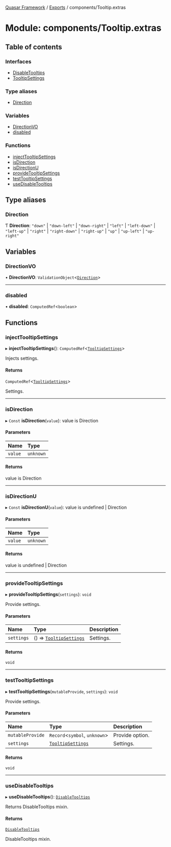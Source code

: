 [Quasar Framework](../index.md) / [Exports](../modules.md) / components/Tooltip.extras

# Module: components/Tooltip.extras

## Table of contents

### Interfaces

- [DisableTooltips](../interfaces/components_Tooltip_extras.DisableTooltips.md)
- [TooltipSettings](../interfaces/components_Tooltip_extras.TooltipSettings.md)

### Type aliases

- [Direction](components_Tooltip_extras.md#direction)

### Variables

- [DirectionVO](components_Tooltip_extras.md#directionvo)
- [disabled](components_Tooltip_extras.md#disabled)

### Functions

- [injectTooltipSettings](components_Tooltip_extras.md#injecttooltipsettings)
- [isDirection](components_Tooltip_extras.md#isdirection)
- [isDirectionU](components_Tooltip_extras.md#isdirectionu)
- [provideTooltipSettings](components_Tooltip_extras.md#providetooltipsettings)
- [testTooltipSettings](components_Tooltip_extras.md#testtooltipsettings)
- [useDisableTooltips](components_Tooltip_extras.md#usedisabletooltips)

## Type aliases

### Direction

Ƭ **Direction**: ``"down"`` \| ``"down-left"`` \| ``"down-right"`` \| ``"left"`` \| ``"left-down"`` \| ``"left-up"`` \| ``"right"`` \| ``"right-down"`` \| ``"right-up"`` \| ``"up"`` \| ``"up-left"`` \| ``"up-right"``

## Variables

### DirectionVO

• **DirectionVO**: `ValidationObject`<[`Direction`](components_Tooltip_extras.md#direction)\>

___

### disabled

• **disabled**: `ComputedRef`<`boolean`\>

## Functions

### injectTooltipSettings

▸ **injectTooltipSettings**(): `ComputedRef`<[`TooltipSettings`](../interfaces/components_Tooltip_extras.TooltipSettings.md)\>

Injects settings.

#### Returns

`ComputedRef`<[`TooltipSettings`](../interfaces/components_Tooltip_extras.TooltipSettings.md)\>

Settings.

___

### isDirection

▸ `Const` **isDirection**(`value`): value is Direction

#### Parameters

| Name | Type |
| :------ | :------ |
| `value` | `unknown` |

#### Returns

value is Direction

___

### isDirectionU

▸ `Const` **isDirectionU**(`value`): value is undefined \| Direction

#### Parameters

| Name | Type |
| :------ | :------ |
| `value` | `unknown` |

#### Returns

value is undefined \| Direction

___

### provideTooltipSettings

▸ **provideTooltipSettings**(`settings`): `void`

Provide settings.

#### Parameters

| Name | Type | Description |
| :------ | :------ | :------ |
| `settings` | () => [`TooltipSettings`](../interfaces/components_Tooltip_extras.TooltipSettings.md) | Settings. |

#### Returns

`void`

___

### testTooltipSettings

▸ **testTooltipSettings**(`mutableProvide`, `settings`): `void`

Provide settings.

#### Parameters

| Name | Type | Description |
| :------ | :------ | :------ |
| `mutableProvide` | `Record`<`symbol`, `unknown`\> | Provide option. |
| `settings` | [`TooltipSettings`](../interfaces/components_Tooltip_extras.TooltipSettings.md) | Settings. |

#### Returns

`void`

___

### useDisableTooltips

▸ **useDisableTooltips**(): [`DisableTooltips`](../interfaces/components_Tooltip_extras.DisableTooltips.md)

Returns DisableTooltips mixin.

#### Returns

[`DisableTooltips`](../interfaces/components_Tooltip_extras.DisableTooltips.md)

DisableTooltips mixin.
